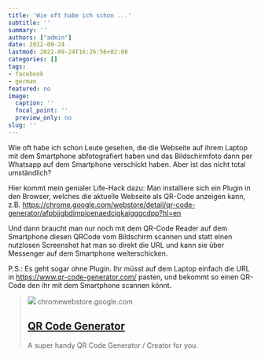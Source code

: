 ```yaml
---
title: 'Wie oft habe ich schon ...'
subtitle: ''
summary: ''
authors: ["admin"]
date: 2022-09-24
lastmod: 2022-09-24T16:26:56+02:00
categories: []
tags:
- facebook
- german
featured: no
image:
  caption: ''
  focal_point: ''
  preview_only: no
slug: ''
---
```

Wie oft habe ich schon Leute gesehen, die die Webseite auf ihrem Laptop mit dem Smartphone abfotografiert haben und das Bildschirmfoto dann per Whatsapp auf dem Smartphone verschickt haben. Aber ist das nicht total umständlich? 

Hier kommt mein genialer Life-Hack dazu: Man installiere sich ein Plugin in den Browser, welches die aktuelle Webseite als QR-Code anzeigen kann, z.B. https://chrome.google.com/webstore/detail/qr-code-generator/afpbjjgbdimpioenaedcjgkaigggcdpp?hl=en

Und dann braucht man nur noch mit dem QR-Code Reader auf dem Smartphone diesen QRCode vom Bildschirm scannen und statt einen nutzlosen Screenshot hat man so direkt die URL und kann sie über Messenger auf dem Smartphone weiterschicken. 

P.S.: Es geht sogar ohne Plugin. Ihr müsst auf dem Laptop einfach die URL in https://www.qr-code-generator.com/ pasten, und bekommt so einen QR-Code den ihr mit dem Smartphone scannen könnt.
> [![](https://lh3.googleusercontent.com/lmKPPwyDZddSxT4DBtw9PsexjcVd1Ssw9P1nmOMbB9HlmPFebHgOBWHcDMYzISBmzmZWSXvQWUid3MMp5GbL2Xe4hA=s128-rj-sc0x00ffffff)](https://chrome.google.com/webstore/detail/qr-code-generator/afpbjjgbdimpioenaedcjgkaigggcdpp?hl=en)
> chromewebstore.google.com
> ## [QR Code Generator](https://chrome.google.com/webstore/detail/qr-code-generator/afpbjjgbdimpioenaedcjgkaigggcdpp?hl=en)
>
>A super handy QR Code Generator / Creator for you.



